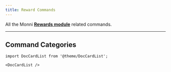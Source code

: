 ```yaml
---
title: Reward Commands
---
```

All the Monni [**Rewards module**](/modules/rewards) related commands.

---
## Command Categories

```mdx-code-block
import DocCardList from '@theme/DocCardList';

<DocCardList />
```